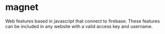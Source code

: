 # magnet
Web features based in javascript that connect to firebase. These features can be included in any website with a valid access key and username.
